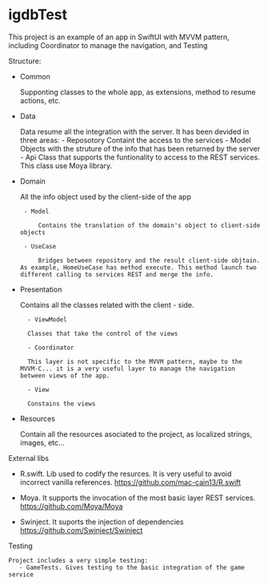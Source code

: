 # igdbTest
This project is an example of an app in SwiftUI with MVVM pattern, including Coordinator to manage the navigation, and Testing

Structure:

- Common

    Supponting classes to the whole app, as extensions, method to resume actions, etc.

- Data

    Data resume all the integration with the server. It has been devided in three areas:
       - Reposotory
            Containt the access to the services
       - Model
            Objects with the struture of the info that has been returned by the server
       - Api
            Class that supports the funtionality to access to the REST services. This class use Moya library.

- Domain

    All the info object used by the client-side of the app
    
       - Model
       
           Contains the translation of the domain's object to client-side objects
           
       - UseCase
       
           Bridges between repository and the result client-side objtain. As example, HomeUseCase has method execute. This method launch two different calling to services REST and merge the info.
         
- Presentation

    Contains all the classes related with the client - side.
    
        - ViewModel
        
        Classes that take the control of the views
        
        - Coordinator
        
        This layer is not specific to the MVVM pattern, maybe to the MVVM-C... it is a very useful layer to manage the navigation between views of the app.
        
        - View
        
        Constains the views
    
- Resources

   Contain all the resources asociated to the project, as localized strings, images, etc...
   
   
   
External libs

  - R.swift. Lib used to codify the resurces. It is very useful to avoid incorrect vanilla references. https://github.com/mac-cain13/R.swift
  
  - Moya. It supports the invocation of the most basic layer REST services. https://github.com/Moya/Moya
  
  - Swinject. It suports the injection of dependencies https://github.com/Swinject/Swinject
  
  
  Testing
  
    Project includes a very simple testing:
       - GameTests. Gives testing to the basic integration of the game service
   

